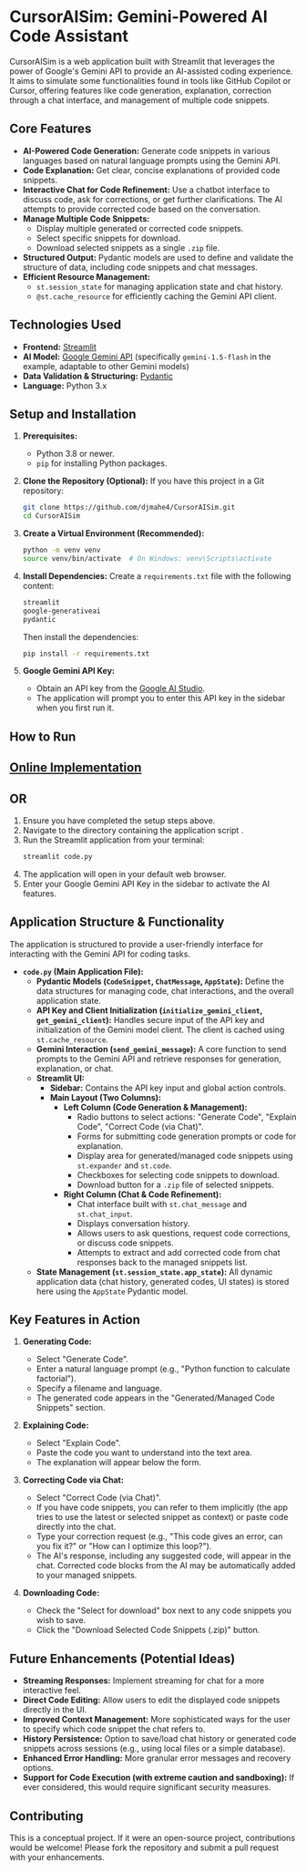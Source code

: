 # CursorAISim: Gemini-Powered AI Code Assistant

CursorAISim is a web application built with Streamlit that leverages the power of Google's Gemini API to provide an AI-assisted coding experience. It aims to simulate some functionalities found in tools like GitHub Copilot or Cursor, offering features like code generation, explanation, correction through a chat interface, and management of multiple code snippets.

## Core Features

*   **AI-Powered Code Generation:** Generate code snippets in various languages based on natural language prompts using the Gemini API.
*   **Code Explanation:** Get clear, concise explanations of provided code snippets.
*   **Interactive Chat for Code Refinement:** Use a chatbot interface to discuss code, ask for corrections, or get further clarifications. The AI attempts to provide corrected code based on the conversation.
*   **Manage Multiple Code Snippets:**
    *   Display multiple generated or corrected code snippets.
    *   Select specific snippets for download.
    *   Download selected snippets as a single `.zip` file.
*   **Structured Output:** Pydantic models are used to define and validate the structure of data, including code snippets and chat messages.
*   **Efficient Resource Management:**
    *   `st.session_state` for managing application state and chat history.
    *   `@st.cache_resource` for efficiently caching the Gemini API client.

## Technologies Used

*   **Frontend:** [Streamlit](https://streamlit.io/)
*   **AI Model:** [Google Gemini API](https://ai.google.dev/docs/gemini_api_overview) (specifically `gemini-1.5-flash` in the example, adaptable to other Gemini models)
*   **Data Validation & Structuring:** [Pydantic](https://docs.pydantic.dev/)
*   **Language:** Python 3.x

## Setup and Installation

1.  **Prerequisites:**
    *   Python 3.8 or newer.
    *   `pip` for installing Python packages.

2.  **Clone the Repository (Optional):**
    If you have this project in a Git repository:
    ```bash
    git clone https://github.com/djmahe4/CursorAISim.git
    cd CursorAISim
    ```

3.  **Create a Virtual Environment (Recommended):**
    ```bash
    python -m venv venv
    source venv/bin/activate  # On Windows: venv\Scripts\activate
    ```

4.  **Install Dependencies:**
    Create a `requirements.txt` file with the following content:
    ```txt
    streamlit
    google-generativeai
    pydantic
    ```
    Then install the dependencies:
    ```bash
    pip install -r requirements.txt
    ```

5.  **Google Gemini API Key:**
    *   Obtain an API key from the [Google AI Studio](https://aistudio.google.com/app/apikey).
    *   The application will prompt you to enter this API key in the sidebar when you first run it.

## How to Run

[Online Implementation](https://cursoraisimulator.streamlit.app/)
---
**OR**
---
1.  Ensure you have completed the setup steps above.
2.  Navigate to the directory containing the application script .
3.  Run the Streamlit application from your terminal:
    ```bash
    streamlit code.py 
    ```
4.  The application will open in your default web browser.
5.  Enter your Google Gemini API Key in the sidebar to activate the AI features.

## Application Structure & Functionality

The application is structured to provide a user-friendly interface for interacting with the Gemini API for coding tasks.

*   **`code.py` (Main Application File):**
    *   **Pydantic Models (`CodeSnippet`, `ChatMessage`, `AppState`):** Define the data structures for managing code, chat interactions, and the overall application state.
    *   **API Key and Client Initialization (`initialize_gemini_client`, `get_gemini_client`):** Handles secure input of the API key and initialization of the Gemini model client. The client is cached using `st.cache_resource`.
    *   **Gemini Interaction (`send_gemini_message`):** A core function to send prompts to the Gemini API and retrieve responses for generation, explanation, or chat.
    *   **Streamlit UI:**
        *   **Sidebar:** Contains the API key input and global action controls.
        *   **Main Layout (Two Columns):**
            *   **Left Column (Code Generation & Management):**
                *   Radio buttons to select actions: "Generate Code", "Explain Code", "Correct Code (via Chat)".
                *   Forms for submitting code generation prompts or code for explanation.
                *   Display area for generated/managed code snippets using `st.expander` and `st.code`.
                *   Checkboxes for selecting code snippets to download.
                *   Download button for a `.zip` file of selected snippets.
            *   **Right Column (Chat & Code Refinement):**
                *   Chat interface built with `st.chat_message` and `st.chat_input`.
                *   Displays conversation history.
                *   Allows users to ask questions, request code corrections, or discuss code snippets.
                *   Attempts to extract and add corrected code from chat responses back to the managed snippets list.
    *   **State Management (`st.session_state.app_state`):** All dynamic application data (chat history, generated codes, UI states) is stored here using the `AppState` Pydantic model.

## Key Features in Action

1.  **Generating Code:**
    *   Select "Generate Code".
    *   Enter a natural language prompt (e.g., "Python function to calculate factorial").
    *   Specify a filename and language.
    *   The generated code appears in the "Generated/Managed Code Snippets" section.

2.  **Explaining Code:**
    *   Select "Explain Code".
    *   Paste the code you want to understand into the text area.
    *   The explanation will appear below the form.

3.  **Correcting Code via Chat:**
    *   Select "Correct Code (via Chat)".
    *   If you have code snippets, you can refer to them implicitly (the app tries to use the latest or selected snippet as context) or paste code directly into the chat.
    *   Type your correction request (e.g., "This code gives an error, can you fix it?" or "How can I optimize this loop?").
    *   The AI's response, including any suggested code, will appear in the chat. Corrected code blocks from the AI may be automatically added to your managed snippets.

4.  **Downloading Code:**
    *   Check the "Select for download" box next to any code snippets you wish to save.
    *   Click the "Download Selected Code Snippets (.zip)" button.

## Future Enhancements (Potential Ideas)

*   **Streaming Responses:** Implement streaming for chat for a more interactive feel.
*   **Direct Code Editing:** Allow users to edit the displayed code snippets directly in the UI.
*   **Improved Context Management:** More sophisticated ways for the user to specify which code snippet the chat refers to.
*   **History Persistence:** Option to save/load chat history or generated code snippets across sessions (e.g., using local files or a simple database).
*   **Enhanced Error Handling:** More granular error messages and recovery options.
*   **Support for Code Execution (with extreme caution and sandboxing):** If ever considered, this would require significant security measures.

## Contributing

This is a conceptual project. If it were an open-source project, contributions would be welcome! Please fork the repository and submit a pull request with your enhancements.
